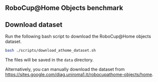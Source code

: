 ## RoboCup@Home Objects benchmark

## Download dataset

Run the following bash script to download the RoboCup@Home objects dataset.
```bash
bash ./scripts/download_athome_dataset.sh
```
The files will be saved in the `data` directory.

Alternatively, you can manually download the dataset from https://sites.google.com/diag.uniroma1.it/robocupathome-objects/home.

